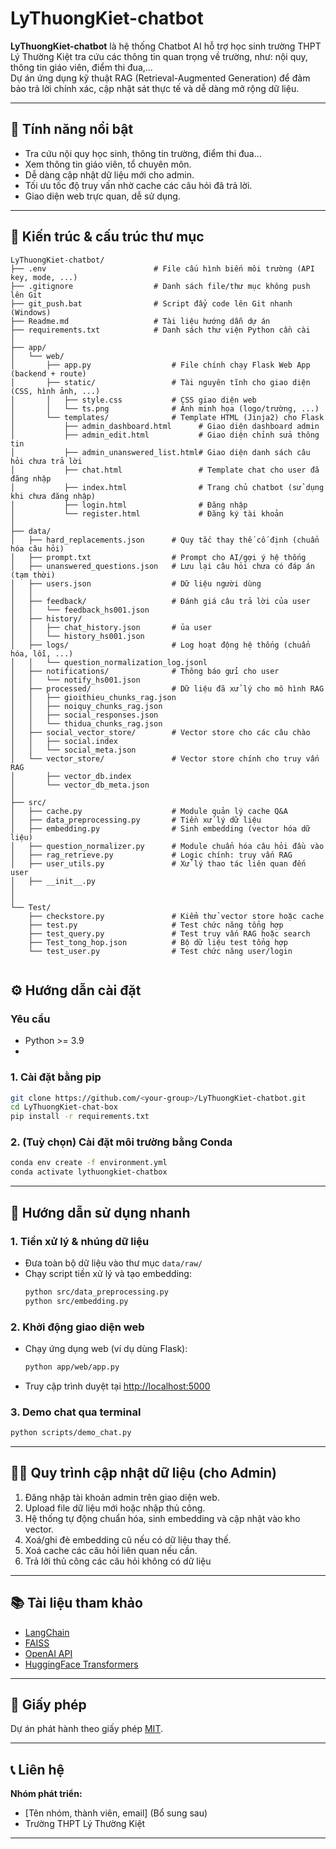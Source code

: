 # LyThuongKiet-chatbot

**LyThuongKiet-chatbot** là hệ thống Chatbot AI hỗ trợ học sinh trường THPT Lý Thường Kiệt tra cứu các thông tin quan trọng về trường, như: nội quy, thông tin giáo viên, điểm thi đua,...\
Dự án ứng dụng kỹ thuật RAG (Retrieval-Augmented Generation) để đảm bảo trả lời chính xác, cập nhật sát thực tế và dễ dàng mở rộng dữ liệu.

---

## 🌟 Tính năng nổi bật

- Tra cứu nội quy học sinh, thông tin trường, điểm thi đua...
- Xem thông tin giáo viên, tổ chuyên môn.
- Dễ dàng cập nhật dữ liệu mới cho admin.
- Tối ưu tốc độ truy vấn nhờ cache các câu hỏi đã trả lời.
- Giao diện web trực quan, dễ sử dụng.

---

## 📁 Kiến trúc & cấu trúc thư mục

```
LyThuongKiet-chatbot/
├── .env                        # File cấu hình biến môi trường (API key, mode, ...)
├── .gitignore                  # Danh sách file/thư mục không push lên Git
├── git_push.bat                # Script đẩy code lên Git nhanh (Windows)
├── Readme.md                   # Tài liệu hướng dẫn dự án
├── requirements.txt            # Danh sách thư viện Python cần cài
│
├── app/
│   └── web/
│       ├── app.py                  # File chính chạy Flask Web App (backend + route)
│       ├── static/                 # Tài nguyên tĩnh cho giao diện (CSS, hình ảnh, ...)
│       │   ├── style.css           # CSS giao diện web
│       │   └── ts.png              # Ảnh minh họa (logo/trường, ...)
│       └── templates/              # Template HTML (Jinja2) cho Flask
│           ├── admin_dashboard.html      # Giao diện dashboard admin
│           ├── admin_edit.html           # Giao diện chỉnh sửa thông tin
│           ├── admin_unanswered_list.html# Giao diện danh sách câu hỏi chưa trả lời
│           ├── chat.html                 # Template chat cho user đã đăng nhập 
│           ├── index.html                # Trang chủ chatbot (sử dụng khi chưa đăng nhập)
│           ├── login.html                # Đăng nhập
│           └── register.html             # Đăng ký tài khoản
│
├── data/
│   ├── hard_replacements.json      # Quy tắc thay thế cố định (chuẩn hóa câu hỏi)
│   ├── prompt.txt                  # Prompt cho AI/gợi ý hệ thống
│   ├── unanswered_questions.json   # Lưu lại câu hỏi chưa có đáp án (tạm thời)
│   ├── users.json                  # Dữ liệu người dùng
│   │
│   ├── feedback/                   # Đánh giá câu trả lời của user
│   │   └── feedback_hs001.json
│   ├── history/                    
│   │   ├── chat_history.json       # ủa user
│   │   └── history_hs001.json
│   ├── logs/                       # Log hoạt động hệ thống (chuẩn hóa, lỗi, ...)
│   │   └── question_normalization_log.jsonl
│   ├── notifications/              # Thông báo gửi cho user
│   │   └── notify_hs001.json
│   ├── processed/                  # Dữ liệu đã xử lý cho mô hình RAG
│   │   ├── gioithieu_chunks_rag.json
│   │   ├── noiquy_chunks_rag.json
│   │   ├── social_responses.json
│   │   └── thidua_chunks_rag.json
│   ├── social_vector_store/        # Vector store cho các câu chào
│   │   ├── social.index
│   │   └── social_meta.json
│   └── vector_store/               # Vector store chính cho truy vấn RAG
│       ├── vector_db.index
│       └── vector_db_meta.json
│
├── src/
│   ├── cache.py                    # Module quản lý cache Q&A
│   ├── data_preprocessing.py       # Tiền xử lý dữ liệu
│   ├── embedding.py                # Sinh embedding (vector hóa dữ liệu)
│   ├── question_normalizer.py      # Module chuẩn hóa câu hỏi đầu vào
│   ├── rag_retrieve.py             # Logic chính: truy vấn RAG
│   ├── user_utils.py               # Xử lý thao tác liên quan đến user
│   ├── __init__.py                 
│  
│
└── Test/
    ├── checkstore.py               # Kiểm thử vector store hoặc cache
    ├── test.py                     # Test chức năng tổng hợp
    ├── test_query.py               # Test truy vấn RAG hoặc search
    ├── Test_tong_hop.json          # Bộ dữ liệu test tổng hợp
    └── test_user.py                # Test chức năng user/login


```

## ⚙️ Hướng dẫn cài đặt

### Yêu cầu

- Python >= 3.9
-

### 1. Cài đặt bằng pip

```bash
git clone https://github.com/<your-group>/LyThuongKiet-chatbot.git
cd LyThuongKiet-chat-box
pip install -r requirements.txt
```

### 2. (Tuỳ chọn) Cài đặt môi trường bằng Conda

```bash
conda env create -f environment.yml
conda activate lythuongkiet-chatbox
```

---

## 🚀 Hướng dẫn sử dụng nhanh

### 1. Tiền xử lý & nhúng dữ liệu

- Đưa toàn bộ dữ liệu vào thư mục `data/raw/`
- Chạy script tiền xử lý và tạo embedding:
  ```bash
  python src/data_preprocessing.py
  python src/embedding.py
  ```

### 2. Khởi động giao diện web

- Chạy ứng dụng web (ví dụ dùng Flask):
  ```bash
  python app/web/app.py
  ```
- Truy cập trình duyệt tại [http://localhost:5000](http://localhost:5000)

### 3. Demo chat qua terminal

```bash
python scripts/demo_chat.py
```

---

## 👩‍💼 Quy trình cập nhật dữ liệu (cho Admin)

1. Đăng nhập tài khoản admin trên giao diện web.
2. Upload file dữ liệu mới hoặc nhập thủ công.
3. Hệ thống tự động chuẩn hóa, sinh embedding và cập nhật vào kho vector.
4. Xoá/ghi đè embedding cũ nếu có dữ liệu thay thế.
5. Xoá cache các câu hỏi liên quan nếu cần.
6. Trả lởi thủ công các câu hỏi không có dữ liệu

---

## 📚 Tài liệu tham khảo

- [LangChain](https://python.langchain.com/)
- [FAISS](https://github.com/facebookresearch/faiss)
- [OpenAI API](https://platform.openai.com/docs/)
- [HuggingFace Transformers](https://huggingface.co/docs/transformers)

---

## 📄 Giấy phép

Dự án phát hành theo giấy phép [MIT](LICENSE).

---

## 📞 Liên hệ

**Nhóm phát triển:**

- [Tên nhóm, thành viên, email] (Bổ sung sau)
- Trường THPT Lý Thường Kiệt

---

